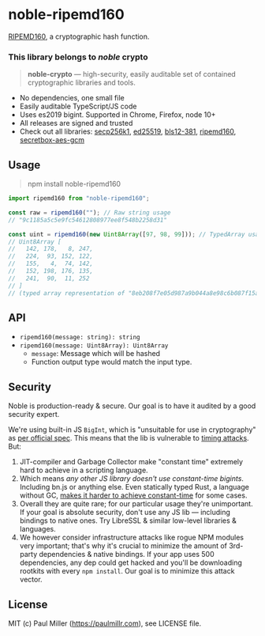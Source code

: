 # noble-ripemd160

[RIPEMD160](https://en.wikipedia.org/wiki/RIPEMD), a cryptographic hash function.

### This library belongs to *noble* crypto

> **noble-crypto** — high-security, easily auditable set of contained cryptographic libraries and tools.

- No dependencies, one small file
- Easily auditable TypeScript/JS code
- Uses es2019 bigint. Supported in Chrome, Firefox, node 10+
- All releases are signed and trusted
- Check out all libraries:
  [secp256k1](https://github.com/paulmillr/noble-secp256k1),
  [ed25519](https://github.com/paulmillr/noble-ed25519),
  [bls12-381](https://github.com/paulmillr/noble-bls12-381),
  [ripemd160](https://github.com/paulmillr/noble-ripemd160),
  [secretbox-aes-gcm](https://github.com/paulmillr/noble-secretbox-aes-gcm)

## Usage

> npm install noble-ripemd160

```js
import ripemd160 from "noble-ripemd160";

const raw = ripemd160(""); // Raw string usage
// "9c1185a5c5e9fc54612808977ee8f548b2258d31"

const uint = ripemd160(new Uint8Array([97, 98, 99])); // TypedArray usage
// Uint8Array [
//   142, 178,   8, 247,
//   224,  93, 152, 122,
//   155,   4,  74, 142,
//   152, 198, 176, 135,
//   241,  90,  11, 252
// ]
// (typed array representation of "8eb208f7e05d987a9b044a8e98c6b087f15a0bfc")

```

## API

- `ripemd160(message: string): string`
- `ripemd160(message: Uint8Array): Uint8Array`
  - `message`: Message which will be hashed
  - Function output type would match the input type.


## Security

Noble is production-ready & secure. Our goal is to have it audited by a good security expert.

We're using built-in JS `BigInt`, which is "unsuitable for use in cryptography" as [per official spec](https://github.com/tc39/proposal-bigint#cryptography). This means that the lib is vulnerable to [timing attacks](https://en.wikipedia.org/wiki/Timing_attack). But:

1. JIT-compiler and Garbage Collector make "constant time" extremely hard to achieve in a scripting language.
2. Which means *any other JS library doesn't use constant-time bigints*. Including bn.js or anything else. Even statically typed Rust, a language without GC, [makes it harder to achieve constant-time](https://www.chosenplaintext.ca/open-source/rust-timing-shield/security) for some cases.
3. Overall they are quite rare; for our particular usage they're unimportant. If your goal is absolute security, don't use any JS lib — including bindings to native ones. Try LibreSSL & similar low-level libraries & languages.
4. We however consider infrastructure attacks like rogue NPM modules very important; that's why it's crucial to minimize the amount of 3rd-party dependencies & native bindings. If your app uses 500 dependencies, any dep could get hacked and you'll be downloading rootkits with every `npm install`. Our goal is to minimize this attack vector.

## License

MIT (c) Paul Miller (https://paulmillr.com), see LICENSE file.
